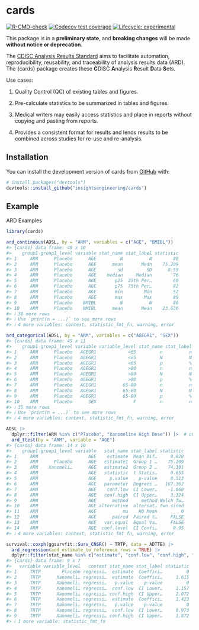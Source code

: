 
<!-- README.md is generated from README.Rmd. Please edit that file -->

# cards

<!-- badges: start -->

[![R-CMD-check](https://github.com/insightsengineering/cards/actions/workflows/R-CMD-check.yaml/badge.svg)](https://github.com/insightsengineering/cards/actions/workflows/R-CMD-check.yaml)
[![Codecov test
coverage](https://codecov.io/gh/insightsengineering/cards/branch/main/graph/badge.svg)](https://app.codecov.io/gh/insightsengineering/cards?branch=main)
[![Lifecycle:
experimental](https://img.shields.io/badge/lifecycle-experimental-orange.svg)](https://lifecycle.r-lib.org/articles/stages.html#experimental)
<!-- badges: end -->

This package is in a **preliminary state**, and **breaking changes**
will be made **without notice or deprecation**.

The [CDISC Analysis Results
Standard](https://www.cdisc.org/standards/foundational/analysis-results-standards)
aims to facilitate automation, reproducibility, reusability, and
traceability of analysis results data (ARD). The {cards} package creates
these **C**DISC **A**nalysis **R**esult **D**ata **S**ets.

Use cases:

1.  Quality Control (QC) of existing tables and figures.

2.  Pre-calculate statistics to be summarized in tables and figures.

3.  Medical writers may easily access statistics and place in reports
    without copying and pasting from reports.

4.  Provides a consistent format for results and lends results to be
    combined across studies for re-use and re-analysis.

## Installation

You can install the development version of cards from
[GitHub](https://github.com/) with:

``` r
# install.packages("devtools")
devtools::install_github("insightsengineering/cards")
```

## Example

ARD Examples

``` r
library(cards)

ard_continuous(ADSL, by = "ARM", variables = c("AGE", "BMIBL"))
#> {cards} data frame: 48 x 10
#>    group1 group1_level variable stat_name stat_label statistic
#> 1     ARM      Placebo      AGE         N          N        86
#> 2     ARM      Placebo      AGE      mean       Mean    75.209
#> 3     ARM      Placebo      AGE        sd         SD      8.59
#> 4     ARM      Placebo      AGE    median     Median        76
#> 5     ARM      Placebo      AGE       p25  25th Per…        69
#> 6     ARM      Placebo      AGE       p75  75th Per…        82
#> 7     ARM      Placebo      AGE       min        Min        52
#> 8     ARM      Placebo      AGE       max        Max        89
#> 9     ARM      Placebo    BMIBL         N          N        86
#> 10    ARM      Placebo    BMIBL      mean       Mean    23.636
#> ℹ 38 more rows
#> ℹ Use `print(n = ...)` to see more rows
#> ℹ 4 more variables: context, statistic_fmt_fn, warning, error

ard_categorical(ADSL, by = "ARM", variables = c("AGEGR1", "SEX"))
#> {cards} data frame: 45 x 11
#>    group1 group1_level variable variable_level stat_name stat_label statistic
#> 1     ARM      Placebo   AGEGR1            <65         n          n        14
#> 2     ARM      Placebo   AGEGR1            <65         N          N        86
#> 3     ARM      Placebo   AGEGR1            <65         p          %     0.163
#> 4     ARM      Placebo   AGEGR1            >80         n          n        30
#> 5     ARM      Placebo   AGEGR1            >80         N          N        86
#> 6     ARM      Placebo   AGEGR1            >80         p          %     0.349
#> 7     ARM      Placebo   AGEGR1          65-80         n          n        42
#> 8     ARM      Placebo   AGEGR1          65-80         N          N        86
#> 9     ARM      Placebo   AGEGR1          65-80         p          %     0.488
#> 10    ARM      Placebo      SEX              F         n          n        53
#> ℹ 35 more rows
#> ℹ Use `print(n = ...)` to see more rows
#> ℹ 4 more variables: context, statistic_fmt_fn, warning, error

ADSL |>
  dplyr::filter(ARM %in% c("Placebo", "Xanomeline High Dose")) |>  # only only two groups for a t-test
  ard_ttest(by = "ARM", variable = "AGE")
#> {cards} data frame: 14 x 10
#>    group1 group1_level variable   stat_name stat_label statistic
#> 1     ARM                   AGE    estimate  Mean Dif…     0.828
#> 2     ARM      Placebo      AGE   estimate1  Group 1 …    75.209
#> 3     ARM    Xanomeli…      AGE   estimate2  Group 2 …    74.381
#> 4     ARM                   AGE   statistic  t Statis…     0.655
#> 5     ARM                   AGE     p.value    p-value     0.513
#> 6     ARM                   AGE   parameter  Degrees …   167.362
#> 7     ARM                   AGE    conf.low  CI Lower…    -1.668
#> 8     ARM                   AGE   conf.high  CI Upper…     3.324
#> 9     ARM                   AGE      method     method Welch Tw…
#> 10    ARM                   AGE alternative  alternat… two.sided
#> 11    ARM                   AGE          mu    H0 Mean         0
#> 12    ARM                   AGE      paired  Paired t…     FALSE
#> 13    ARM                   AGE   var.equal  Equal Va…     FALSE
#> 14    ARM                   AGE  conf.level  CI Confi…      0.95
#> ℹ 4 more variables: context, statistic_fmt_fn, warning, error

survival::coxph(ggsurvfit::Surv_CNSR() ~ TRTP, data = ADTTE) |>
  ard_regression(add_estimate_to_reference_rows = TRUE) |> 
  dplyr::filter(stat_name %in% c("estimate", "conf.low", "conf.high", "p.value"))
#> {cards} data frame: 9 x 7
#>   variable variable_level   context stat_name stat_label statistic
#> 1     TRTP        Placebo regressi…  estimate  Coeffici…         0
#> 2     TRTP      Xanomeli… regressi…  estimate  Coeffici…     1.615
#> 3     TRTP      Xanomeli… regressi…   p.value    p-value         0
#> 4     TRTP      Xanomeli… regressi…  conf.low  CI Lower…     1.157
#> 5     TRTP      Xanomeli… regressi… conf.high  CI Upper…     2.072
#> 6     TRTP      Xanomeli… regressi…  estimate  Coeffici…     1.423
#> 7     TRTP      Xanomeli… regressi…   p.value    p-value         0
#> 8     TRTP      Xanomeli… regressi…  conf.low  CI Lower…     0.973
#> 9     TRTP      Xanomeli… regressi… conf.high  CI Upper…     1.872
#> ℹ 1 more variable: statistic_fmt_fn
```
